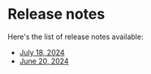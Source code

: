 # Release notes

Here's the list of release notes available:

- [July 18, 2024](./07_18_24.md)
- [June 20, 2024](./06_20_24.md)
